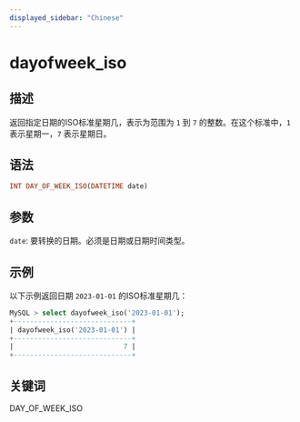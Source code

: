 ```yaml
---
displayed_sidebar: "Chinese"
---
```


# dayofweek_iso

## 描述

返回指定日期的ISO标准星期几，表示为范围为 `1` 到 `7` 的整数。在这个标准中，`1` 表示星期一，`7` 表示星期日。

## 语法

```Haskell
INT DAY_OF_WEEK_ISO(DATETIME date)
```

## 参数

`date`: 要转换的日期。必须是日期或日期时间类型。

## 示例

以下示例返回日期 `2023-01-01` 的ISO标准星期几：

```SQL
MySQL > select dayofweek_iso('2023-01-01');
+-----------------------------+
| dayofweek_iso('2023-01-01') |
+-----------------------------+
|                           7 |
+-----------------------------+
```

## 关键词

DAY_OF_WEEK_ISO